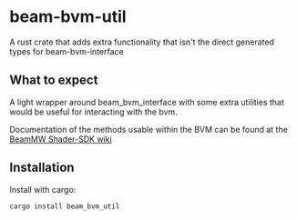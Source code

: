 # beam-bvm-util
A rust crate that adds extra functionality that isn't the direct generated types for beam-bvm-interface

## What to expect

A light wrapper around beam_bvm_interface with some extra utilities that would be useful for interacting with the bvm.

Documentation of the methods usable within the BVM can be found at the [BeamMW Shader-SDK wiki](https://github.com/BeamMW/shader-sdk/wiki)

## Installation

Install with cargo: 

`cargo install beam_bvm_util`
